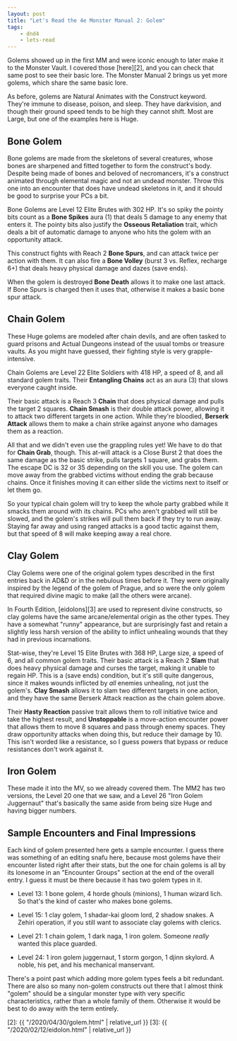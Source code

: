 ```yaml
---
layout: post
title: "Let's Read the 4e Monster Manual 2: Golem"
tags:
    - dnd4
    - lets-read
---
```


Golems showed up in the first MM and were iconic enough to later make it to the
Monster Vault. I covered those [here][2], and you can check that same post to
see their basic lore. The Monster Manual 2 brings us yet more golems, which
share the same basic lore.

As before, golems are Natural Animates with the Construct keyword. They're
immune to disease, poison, and sleep. They have darkvision, and though their
ground speed tends to be high they cannot shift. Most are Large, but one of the
examples here is Huge.

## Bone Golem

Bone golems are made from the skeletons of several creatures, whose bones are
sharpened and fitted together to form the construct's body. Despite being made
of bones and beloved of necromancers, it's a construct animated through
elemental magic and not an undead monster. Throw this one into an encounter that
does have undead skeletons in it, and it should be good to surprise your PCs a
bit.

Bone Golems are Level 12 Elite Brutes with 302 HP. It's so spiky the pointy bits
count as a **Bone Spikes** aura (1) that deals 5 damage to any enemy that enters
it. The pointy bits also justify the **Osseous Retaliation** trait, which deals
a bit of automatic damage to anyone who hits the golem with an opportunity
attack.

This construct fights with Reach 2 **Bone Spurs**, and can attack twice per
action with them. It can also fire a **Bone Volley** (burst 3 vs. Reflex,
recharge 6+) that deals heavy physical damage and dazes (save ends).

When the golem is destroyed **Bone Death** allows it to make one last
attack. If Bone Spurs is charged then it uses that, otherwise it makes a basic
bone spur attack.

## Chain Golem

These Huge golems are modeled after chain devils, and are often tasked to guard
prisons and Actual Dungeons instead of the usual tombs or treasure vaults. As
you might have guessed, their fighting style is very grapple-intensive.

Chain Golems are Level 22 Elite Soldiers with 418 HP, a speed of 8, and all
standard golem traits. Their **Entangling Chains** act as an aura (3) that slows
everyone caught inside.

Their basic attack is a Reach 3 **Chain** that does physical damage and pulls
the target 2 squares. **Chain Smash** is their double attack power, allowing it
to attack two different targets in one action. While they're bloodied, **Berserk
Attack** allows them to make a chain strike against anyone who damages them as a
reaction.

All that and we didn't even use the grappling rules yet! We have to do that for
**Chain Grab**, though. This at-will attack is a Close Burst 2 that does the
same damage as the basic strike, pulls targets 1 square, and grabs them. The
escape DC is 32 or 35 depending on the skill you use. The golem can move away
from the grabbed victims without ending the grab because chains. Once it
finishes moving it can either slide the victims next to itself or let them go.

So your typical chain golem will try to keep the whole party grabbed while it
smacks them around with its chains. PCs who aren't grabbed will still be slowed,
and the golem's strikes will pull them back if they try to run away. Staying far
away and using ranged attacks is a good tactic against them, but that speed of 8
will make keeping away a real chore.

## Clay Golem

Clay Golems were one of the original golem types described in the first entries
back in AD&D or in the nebulous times before it. They were originally inspired
by the legend of the golem of Prague, and so were the only golem that required
divine magic to make (all the others were arcane).

In Fourth Edition, [eidolons][3] are used to represent divine constructs, so
clay golems have the same arcane/elemental origin as the other types. They have
a somewhat "runny" appearance, but are surprisingly fast and retain a slightly
less harsh version of the ability to inflict unhealing wounds that they had in
previous incarnations.

Stat-wise, they're Level 15 Elite Brutes with 368 HP, Large size, a speed of 6,
and all common golem traits. Their basic attack is a Reach 2 **Slam** that does
heavy physical damage and curses the target, making it unable to regain HP. This
is a (save ends) condition, but it's still quite dangerous, since it makes
wounds inflicted by _all_ enemies unhealing, not just the golem's. **Clay
Smash** allows it to slam two different targets in one action, and they have the
same Berserk Attack reaction as the chain golem above.

Their **Hasty Reaction** passive trait allows them to roll initiative twice and
take the highest result, and **Unstoppable** is a move-action encounter power
that allows them to move 8 squares and pass through enemy spaces. They draw
opportunity attacks when doing this, but reduce their damage by 10. This isn't
worded like a resistance, so I guess powers that bypass or reduce resistances
don't work against it.

## Iron Golem

These made it into the MV, so we already covered them. The MM2 has two versions,
the Level 20 one that we saw, and a Level 26 "Iron Golem Juggernaut" that's
basically the same aside from being size Huge and having bigger numbers.

## Sample Encounters and Final Impressions

Each kind of golem presented here gets a sample encounter. I guess there was
something of an editing snafu here, because most golems have their encounter
listed right after their stats, but the one for chain golems is all by its
lonesome in an "Encounter Groups" section at the end of the overall entry. I
guess it must be there because it has two golem types in it.

- Level 13: 1 bone golem, 4 horde ghouls (minions), 1 human wizard lich. So
  that's the kind of caster who makes bone golems.

- Level 15: 1 clay golem, 1 shadar-kai gloom lord, 2 shadow snakes. A Zehiri
  operation, if you still want to associate clay golems with clerics.

- Level 21: 1 chain golem, 1 dark naga, 1 iron golem. Someone _really_ wanted
  this place guarded.

- Level 24: 1 iron golem juggernaut, 1 storm gorgon, 1 djinn skylord. A noble,
  his pet, and his mechanical manservant.

There's a point past which adding more golem types feels a bit redundant. There
are also so many non-golem constructs out there that I almost think "golem"
should be a singular monster type with very specific characteristics, rather
than a whole family of them. Otherwise it would be best to do away with the term
entirely.

[2]: {{ "/2020/04/30/golem.html" | relative_url }}
[3]: {{ "/2020/02/12/eidolon.html" | relative_url }}
